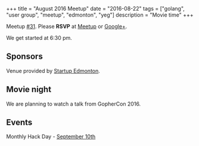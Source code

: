 +++
title = "August 2016 Meetup"
date = "2016-08-22"
tags = ["golang", "user group", "meetup", "edmonton", "yeg"]
description = "Movie time"
+++

Meetup [#31](https://github.com/edmontongo/presentations/issues/48). Please **RSVP** at [Meetup](http://www.meetup.com/startupedmonton/events/231587723/) or [Google+](https://plus.google.com/events/cjq60em8kdig3le1167etu7fgi8?authkey=CLq6mvKwxrmR7gE).

We get started at 6:30 pm.

## Sponsors 

Venue provided by [Startup Edmonton](http://www.startupedmonton.com/).

## Movie night

We are planning to watch a talk from GopherCon 2016.

## Events

Monthly Hack Day - [September 10th](http://www.meetup.com/startupedmonton/events/231796693/)
